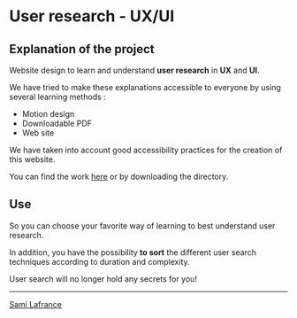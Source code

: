 # User research - UX/UI

## Explanation of the project

Website design to learn and understand **user research** in **UX** and **UI**.

We have tried to make these explanations accessible to everyone by using several learning methods :

- Motion design
- Downloadable PDF
- Web site

We have taken into account good accessibility practices for the creation of this website.

You can find the work [here](https://neoxazrot.github.io/user-research-ux-ui/) or by downloading the directory.

## Use

So you can choose your favorite way of learning to best understand user research.

In addition, you have the possibility **to sort** the different user search techniques according to duration and complexity.

User search will no longer hold any secrets for you!

---

[Sami Lafrance](https://www.samilafrance.com/)
